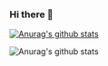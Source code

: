 ### Hi there 👋

[![Anurag's github stats](https://github-readme-stats.vercel.app/api?username=danielsotopino)](https://github.com/anuraghazra/github-readme-stats)

![Anurag's github stats](https://github-readme-stats.vercel.app/api?username=danielsotopino&count_private=true)


<!--
**danielsotopino/danielsotopino** is a ✨ _special_ ✨ repository because its `README.md` (this file) appears on your GitHub profile.

Here are some ideas to get you started:

- 🔭 I’m currently working on ...
- 🌱 I’m currently learning ...
- 👯 I’m looking to collaborate on ...
- 🤔 I’m looking for help with ...
- 💬 Ask me about ...
- 📫 How to reach me: ...
- 😄 Pronouns: ...
- ⚡ Fun fact: ...
-->
